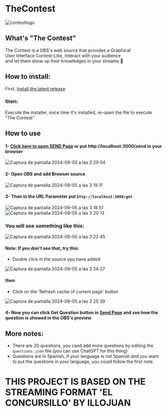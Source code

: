# TheContest

![contestlogo](https://github.com/user-attachments/assets/ed6f09fc-95c9-42b2-8e95-991ecda0db8f)


## What's "The Contest"

The Contest is a OBS's web source that provides a Graphical 
<br>
User Interface Contest-Like, Interact with your audience 
<br>
and let them show up their knowledges in your streams 🙈

## How to install:

First, [Install the latest release](https://github.com/witoo-source/TheContest/releases/tag/the-contest) 

### then:

Execute the installer, once time it's installed, re-open the file to execute "The Contest"

## How to use

#### 1- [Click here to open SEND Page](http://localhost:3000/send) or put http://localhost:3000/send in your browser
![Captura de pantalla 2024-09-05 a las 3 29 04](https://github.com/user-attachments/assets/84936d28-e3ef-498e-8db6-1bf4e255d915)


#### 2- Open OBS and add Browser source
![Captura de pantalla 2024-09-05 a las 3 19 11](https://github.com/user-attachments/assets/1caf5832-9864-489f-afe8-d5e7f1d0db28)


#### 3- Then in the URL Parameter put `http://localhost:3000/get`
![Captura de pantalla 2024-09-05 a las 3 18 51](https://github.com/user-attachments/assets/a9d1c577-3b90-482c-82c9-85af0449e344)
![Captura de pantalla 2024-09-05 a las 3 20 13](https://github.com/user-attachments/assets/ee755bf4-63fa-4dae-b38e-ce04e2a6c8ca)

### You will see something like this:

![Captura de pantalla 2024-09-05 a las 3 22 45](https://github.com/user-attachments/assets/26937aae-7033-4186-aa6b-87b70fca4c03)

#### Note: If you don't see that, try this:

- Double click in the source ypu have added
  
![Captura de pantalla 2024-09-05 a las 3 24 27](https://github.com/user-attachments/assets/b2a95a86-c85c-4e95-8883-46d17dee737d)

#### then

- Click on the 'Refresh cache of current page' button

![Captura de pantalla 2024-09-05 a las 3 25 39](https://github.com/user-attachments/assets/75e51a42-072c-4721-89f0-36240541654c)

#### 4- Now you can click Get Question button in [Send Page](http://localhost:3000/send) and see how the question is showed in the OBS's preview

## More notes:

- There are 20 questions, you cand add more questions by editing the `questions.json` file (you can use ChatGPT for this thing)
- Questions are in Spanish, if your language is not Spanish and you want to put the questions in your language, you could follow the first note

# THIS PROJECT IS BASED ON THE STREAMING FORMAT 'EL CONCURSILLO' BY ILLOJUAN
